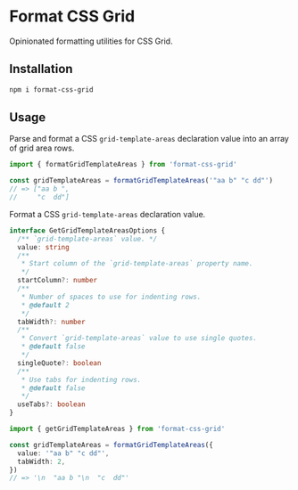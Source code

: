# Format CSS Grid

Opinionated formatting utilities for CSS Grid.

## Installation

```sh
npm i format-css-grid
```

## Usage

Parse and format a CSS `grid-template-areas` declaration value into an array of grid area rows.

```ts
import { formatGridTemplateAreas } from 'format-css-grid'

const gridTemplateAreas = formatGridTemplateAreas('"aa b" "c dd"')
// => ["aa b ",
//     "c  dd"]
```

Format a CSS `grid-template-areas` declaration value.

```ts
interface GetGridTemplateAreasOptions {
  /** `grid-template-areas` value. */
  value: string
  /**
   * Start column of the `grid-template-areas` property name.
   */
  startColumn?: number
  /**
   * Number of spaces to use for indenting rows.
   * @default 2
   */
  tabWidth?: number
  /**
   * Convert `grid-template-areas` value to use single quotes.
   * @default false
   */
  singleQuote?: boolean
  /**
   * Use tabs for indenting rows.
   * @default false
   */
  useTabs?: boolean
}

import { getGridTemplateAreas } from 'format-css-grid'

const gridTemplateAreas = formatGridTemplateAreas({
  value: '"aa b" "c dd"',
  tabWidth: 2,
})
// => '\n  "aa b "\n  "c  dd"'
```
